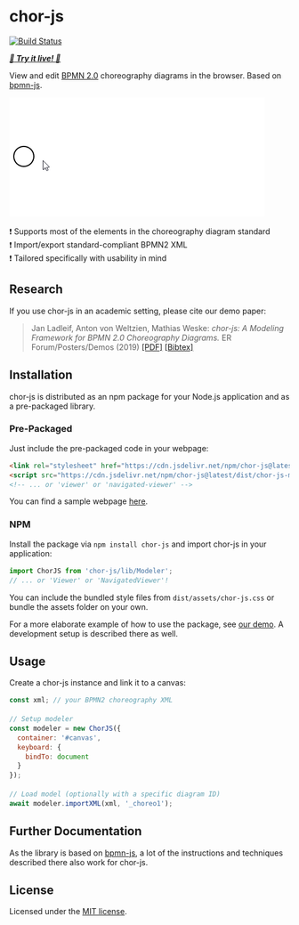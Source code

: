 # chor-js

[![Build Status](https://travis-ci.com/bptlab/chor-js.svg?branch=master)](https://travis-ci.com/bptlab/chor-js)

***[:rocket: Try it live! :rocket:](https://bpt-lab.org/chor-js-demo/)***

View and edit [BPMN 2.0](https://www.omg.org/spec/BPMN/2.0.2/) choreography diagrams in the browser.
Based on [bpmn-js](https://github.com/bpmn-io/bpmn-js/).

[![chor-js screencast](./docs/screencast.gif "chor-js in action")](https://github.com/bptlab/chor-js-demo)

:exclamation: Supports most of the elements in the choreography diagram standard  
:exclamation: Import/export standard-compliant BPMN2 XML  
:exclamation: Tailored specifically with usability in mind

## Research

If you use chor-js in an academic setting, please cite our demo paper:

> Jan Ladleif, Anton von Weltzien, Mathias Weske: _chor-js: A Modeling Framework for BPMN 2.0 Choreography Diagrams._ ER Forum/Posters/Demos (2019)
> [[PDF]](http://ceur-ws.org/Vol-2469/ERDemo02.pdf)
> [[Bibtex]](https://dblp.org/rec/bibtex/conf/er/LadleifWW19)

## Installation

chor-js is distributed as an npm package for your Node.js application and as a pre-packaged library.

### Pre-Packaged

Just include the pre-packaged code in your webpage:

```html
<link rel="stylesheet" href="https://cdn.jsdelivr.net/npm/chor-js@latest/dist/assets/chor-js.css">
<script src="https://cdn.jsdelivr.net/npm/chor-js@latest/dist/chor-js-modeler.min.js"></script>
<!-- ... or 'viewer' or 'navigated-viewer' -->
```

You can find a sample webpage [here](./docs/prepackaged.html).

### NPM

Install the package via `npm install chor-js` and import chor-js in your application:

```javascript
import ChorJS from 'chor-js/lib/Modeler';
// ... or 'Viewer' or 'NavigatedViewer'!
```

You can include the bundled style files from `dist/assets/chor-js.css` or bundle the assets folder on your own.

For a more elaborate example of how to use the package, see [our demo](https://github.com/bptlab/chor-js-demo).
A development setup is described there as well.

## Usage

Create a chor-js instance and link it to a canvas:

```javascript
const xml; // your BPMN2 choreography XML

// Setup modeler
const modeler = new ChorJS({
  container: '#canvas',
  keyboard: {
    bindTo: document
  }
});

// Load model (optionally with a specific diagram ID)
await modeler.importXML(xml, '_choreo1');
```

## Further Documentation

As the library is based on [bpmn-js](https://github.com/bpmn-io/bpmn-js/), a lot of the instructions and techniques described there also work for chor-js.

## License

Licensed under the [MIT license](https://github.com/bptlab/chor-js/blob/master/LICENSE).
